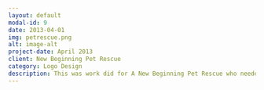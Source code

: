 ```yaml
---
layout: default
modal-id: 9
date: 2013-04-01
img: petrescue.png
alt: image-alt
project-date: April 2013
client: New Beginning Pet Rescue
category: Logo Design 
description: This was work did for A New Beginning Pet Rescue who needed a logo for their non-profit. They rescue both cats and dogs from euthenization, abuse, etc. I love doing work for non-profits, it is an excellent way to put your skills and passions back into the community. 
---
```

